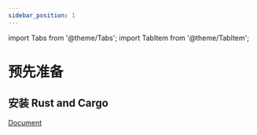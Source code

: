 ```yaml
---
sidebar_position: 1
---
```


import Tabs from '@theme/Tabs';
import TabItem from '@theme/TabItem';

# 预先准备

## 安装 Rust and Cargo

[Document](https://doc.rust-lang.org/cargo/getting-started/installation.html)



<!-- 
# 预先准备

## 安装

首先您需要安装 [Rust][] 及其他系统依赖。 请记住，只有在开发 _Tauri 应用_时才需要此设置。 您程序的用户不需要进行下列操作。

### Windows

#### 1. Microsoft Visual Studio C++ 生成工具

您需要安装 Microsoft C++ 生成工具。 最简单的方法是下载 [Visual Studio 2022 生成工具][]。 进行安装选择时，请勾选 "C++ 生成工具" 和 Windows 10 SDK。

<figure>

![Microsoft Visual Studio 安装程序](./vs-installer-light.png#gh-light-mode-only)
![Microsoft Visual Studio 安装程序](./vs-installer-dark.png#gh-dark-mode-only)

<figcaption>列表 1-1：使用 Visual Studio 生成工具 2022 安装程序，并勾选 “C++ 构建工具” 和 “Windows 10 SDK”。</figcaption>
</figure>

#### 2. WebView2

:::note

On Windows 10 (Version 1803 and later with all updates applied) and Windows 11, the WebView2 runtime is distributed as part of the operating system.

:::

Tauri 需要 WebView2 才能在 Windows 上呈现网页内容，所以您必须先安装 WebView2。 最简单的方法是从[微软网站][download webview2]下载和运行常青版引导程序。

安装脚本会自动为您下载适合您架构的版本。 不过，如果您遇到问题 (特别是 Windows on ARM)，您可以自己手动选择正确版本。

#### 3. Rust

最后，请前往 [https://www.rust-lang.org/zh-CN/tools/install][install rust] 来安装 `rustup` (Rust 安装程序)。 请注意，为了使更改生效，您必须重新启动终端，在某些情况下需要重新启动 Windows 本身。

或者，您可以在 PowerShell 中使用 `winget` 命令安装程序：

```powershell
winget install --id Rustlang.Rustup
```

:::caution MSVC toolchain as default

For full support for Tauri and tools like [`trunk`][] make sure the MSVC Rust toolchain is the selected `default host triple` in the installer dialog. Depending on your system it should be either `x86_64-pc-windows-msvc`, `i686-pc-windows-msvc`, or `aarch64-pc-windows-msvc`.

If you already have Rust installed, you can make sure the correct toolchain is installed by running this command:

```powershell
rustup default stable-msvc
```

:::

### macOS

#### 1. CLang 和 macOS 开发依赖项

您将需要安装 CLang 和 macOS 开发依赖项。 为此，您需要在终端中执行以下命令：

```shell
xcode-select --install
```

#### 2. Rust

要在 macOS 上安装 Rust，请打开终端并输入以下命令：

```shell
curl --proto '=https' --tlsv1.2 https://sh.rustup.rs -sSf | sh
```

:::note

我们已审计了此 Bash 脚本，它只做了该做的事情。 但是，您最好在复制粘贴运行脚本之前，看看其源代码。 这是它的源代码：[rustup.sh][]

:::

此命令将下载以上脚本并开始安装用来安装最新版 Rust 的 `rustup` 工具。 您可能需要输入密码。 若安装成功，终端将显示以下内容：

```text
Rust is installed now. Great!
```

请确保重新启动终端以使更改生效。

### Linux

#### 1. 系统依赖

您需要安装几个系统依赖，如 C 语言编译器和 `webkit2gtk`。 下方是适用于部分热门发行版的安装命令：

<Tabs>
  <TabItem value="debian" label="Debian" default>

```sh
sudo apt update
sudo apt install libwebkit2gtk-4.0-dev \
    build-essential \
    curl \
    wget \
    libssl-dev \
    libgtk-3-dev \
    libayatana-appindicator3-dev \
    librsvg2-dev
```

  </TabItem>
  <TabItem value="arch" label="Arch">

```sh
sudo pacman -Syu
sudo pacman -S --needed \
    webkit2gtk \
    base-devel \
    curl \
    wget \
    openssl \
    appmenu-gtk-module \
    gtk3 \
    libappindicator-gtk3 \
    librsvg \
    libvips
```

  </TabItem>
  <TabItem value="fedora" label="Fedora">

```sh
sudo dnf check-update
sudo dnf install webkit2gtk4.0-devel \
    openssl-devel \
    curl \
    wget \
    libappindicator-gtk3 \
    librsvg2-devel
sudo dnf group install "C Development Tools and Libraries"
```

Note that on Fedora 36 and below the `webkit2gtk4.0-devel` package was called `webkit2gtk3-devel`.

  </TabItem>
  <TabItem value="gentoo" label="Gentoo">

```sh
sudo emerge --ask \
    net-libs/webkit-gtk:4 \
    dev-libs/libappindicator \
    net-misc/curl \
    net-misc/wget
```

Note: A desktop profile is recommended to set the appropriate USE flags for webkit-gtk

  </TabItem>
  <TabItem value="opensuse" label="openSUSE">

```sh
sudo zypper up
sudo zypper in webkit2gtk3-soup2-devel \
    libopenssl-devel \
    curl \
    wget \
    libappindicator3-1 \
    librsvg-devel
sudo zypper in -t pattern devel_basis
```

  </TabItem>
  <TabItem value="nixos" label="NixOS">

Working on NixOS requires a slightly different setup, as Tauri needs to find the required system libraries both at compile time and
dynamically at runtime. 为了 Tauri 正常运作，环境变量 `LD_LIBRARY_PATH` 必须用正确的路径填充。

When using [Nix Flakes], copy the following code into `flake.nix` on your repository, then run `nix develop` to activate the development environment. You can also use [direnv's Flakes integration] to automatically start the dev shell when entering the project folder.

```nix
{
  inputs = {
    nixpkgs.url = "nixpkgs";
    flake-utils.url = "github:numtide/flake-utils";
  };

  outputs = { self, nixpkgs, flake-utils }:
    flake-utils.lib.eachDefaultSystem (system:
      let
        pkgs = nixpkgs.legacyPackages.${system};

        libraries = with pkgs;[
          webkitgtk
          gtk3
          cairo
          gdk-pixbuf
          glib
          dbus
          openssl_3
          librsvg
        ];

        packages = with pkgs; [
          curl
          wget
          pkg-config
          dbus
          openssl_3
          glib
          gtk3
          libsoup
          webkitgtk
          librsvg
        ];
      in
      {
        devShell = pkgs.mkShell {
          buildInputs = packages;

          shellHook =
            ''
              export LD_LIBRARY_PATH=${pkgs.lib.makeLibraryPath libraries}:$LD_LIBRARY_PATH
            '';
        };
      });
}
```

If you don't use Nix Flakes, the [Nix Shell] can be configured using the following `shell.nix` script. Run `nix-shell` to activate the development environment, or use [direnv's Shell integration] to automatically start the dev shell when entering the project folder.

```nix
let
  pkgs = import <nixpkgs> { };

  libraries = with pkgs;[
    webkitgtk
    gtk3
    cairo
    gdk-pixbuf
    glib
    dbus
    openssl_3
  ];

  packages = with pkgs; [
    pkg-config
    dbus
    openssl_3
    glib
    gtk3
    libsoup
    webkitgtk
    appimagekit
  ];
in
pkgs.mkShell {
  buildInputs = packages;

  shellHook =
    ''
      export LD_LIBRARY_PATH=${pkgs.lib.makeLibraryPath libraries}:$LD_LIBRARY_PATH
    '';
}
```

  </TabItem>
  <TabItem value="gnu_guix" label="GNU Guix">

To create Tauri development environments using [Guix shell], copy the following code into `manifest.scm` on your repository, then run `guix shell` to activate. You can also use [direnv's Guix shell support] to automatically start the Guix shell when entering the project folder.

```scheme
(specifications->manifest
 (list "gtk+@3"
       "webkitgtk-with-libsoup2"
       "libsoup-minimal@2"
       "cairo"
       "gdk-pixbuf"
       "glib"
       "dbus"
       "openssl@3"
       "gcc:lib"

       "curl"
       "wget"
       "pkg-config"
       "gsettings-desktop-schemas"))
```

  </TabItem>
  <TabItem value="void" label="Void">

```sh
sudo xbps-install -Syu
sudo xbps-install -S \
    webkit2gtk-devel \
    curl \
    wget \
    openssl \
    gtk+3-devel \
    libappindicator \
    librsvg-devel \
    gcc \
    pkg-config
```

  </TabItem>
</Tabs>

#### 2. Rust

要在 Linux 上安装 Rust，请打开终端并输入以下命令：

```shell
curl --proto '=https' --tlsv1.2 https://sh.rustup.rs -sSf | sh
```

:::note

我们已审计了此 Bash 脚本，它只做了该做的事情。 但是，您最好在复制粘贴运行脚本之前，看看其源代码。 这是它的源代码：[rustup.sh][]

:::

此命令将下载以上脚本并开始安装用来安装最新版 Rust 的 `rustup` 工具。 您可能需要输入密码。 若安装成功，终端将显示以下内容：

```text
Rust is installed now. Great!
```

请确保重新启动终端以使更改生效。

## 管理 Rust 安装

你应该保持更新你的 Rust 版本，以便使用最新改进。 若要更新 Rust，请打开终端并运行以下命令：

```shell
rustup update
```

`rustup` 也可以从您的计算机上完全卸载 Rust：

```shell
rustup self uninstall
```

## 故障排查

要检查您是否正确安装了 Rust，请打开终端并运行如下命令：

```shell
rustc --version
```

您应该能看到以下列格式呈现的版本号、提交哈希及提交日期：

```text
rustc x.y.z (abcabcabc yyyy-mm-dd)
```

若您没有看到此信息，则表示您的 Rust 安装可能存在问题。 请参阅 [Rust 故障排查][]一节来了解如何解决此问题。 若您的问题仍然存在，您可以从 [Tauri 官方 Discord][] 及 [GitHub 讨论][]处获得帮助。 -->

[Rust]: https://www.rust-lang.org
[install rust]: https://www.rust-lang.org/tools/install
[Visual Studio 2022 生成工具]: https://visualstudio.microsoft.com/visual-cpp-build-tools/
[Rust 故障排查]: https://doc.rust-lang.org/book/ch01-01-installation.html#troubleshooting
[Tauri 官方 Discord]: https://discord.com/invite/tauri
[GitHub 讨论]: https://github.com/tauri-apps/tauri/discussions
[download webview2]: https://developer.microsoft.com/zh-cn/microsoft-edge/webview2/#download-section
[rustup.sh]: https://sh.rustup.rs
[`trunk`]: https://trunkrs.dev
